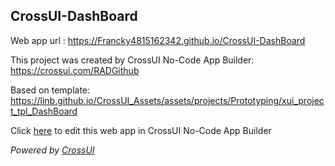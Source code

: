 ## CrossUI-DashBoard
Web app url : https://Francky4815162342.github.io/CrossUI-DashBoard

This project was created by CrossUI No-Code App Builder: https://crossui.com/RADGithub

Based on template: https://linb.github.io/CrossUI_Assets/assets/projects/Prototyping/xui_project_tpl_DashBoard

Click [here](https://crossui.com/RADGithub/#!from=github&owner=Francky4815162342&repo=CrossUI-DashBoard) to edit this web app in CrossUI No-Code App Builder

<i>Powered by [CrossUI](https://crossui.com)</i>
